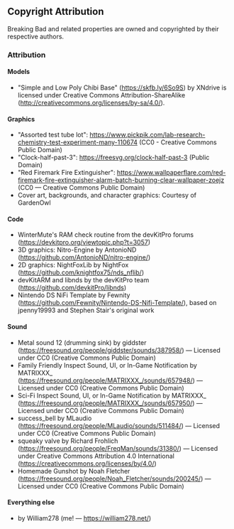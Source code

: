 ## Copyright Attribution

Breaking Bad and related properties are owned and copyrighted by their respective authors.

### Attribution
#### Models
- "Simple and Low Poly Chibi Base" (https://skfb.ly/6So9S) by XNdrive is licensed under Creative Commons Attribution-ShareAlike (http://creativecommons.org/licenses/by-sa/4.0/).

#### Graphics
- "Assorted test tube lot": https://www.pickpik.com/lab-research-chemistry-test-experiment-many-110674 (CC0 - Creative Commons Public Domain)
- "Clock-half-past-3": https://freesvg.org/clock-half-past-3 (Public Domain)
- "Red Firemark Fire Extinguisher": https://www.wallpaperflare.com/red-firemark-fire-extinguisher-alarm-batch-burning-clear-wallpaper-zoejz (CC0 &mdash; Creative Commons Public Domain)
- Cover art, backgrounds, and character graphics: Courtesy of GardenOwl

#### Code
- WinterMute's RAM check routine from the devKitPro forums (https://devkitpro.org/viewtopic.php?t=3057)
- 3D graphics: Nitro-Engine by AntonioND (https://github.com/AntonioND/nitro-engine/)
- 2D graphics: NightFoxLib by NightFox (https://github.com/knightfox75/nds_nflib/)
- devKitARM and libnds by the devKitPro team (https://github.com/devkitPro/libnds)
- Nintendo DS NiFi Template by Fewnity (https://github.com/Fewnity/Nintendo-DS-Nifi-Template/), based on jpenny19993 and Stephen Stair's original work

#### Sound
- Metal sound 12 (drumming sink) by giddster (https://freesound.org/people/giddster/sounds/387958/) &mdash; Licensed under CC0 (Creative Commons Public Domain)
- Family Friendly Inspect Sound, UI, or In-Game Notification by MATRIXXX_ (https://freesound.org/people/MATRIXXX_/sounds/657948/) &mdash; Licensed under CC0 (Creative Commons Public Domain)
- Sci-Fi Inspect Sound, UI, or In-Game Notification by MATRIXXX_ (https://freesound.org/people/MATRIXXX_/sounds/657950/) &mdash; Licensed under CC0 (Creative Commons Public Domain)
- success_bell by MLaudio (https://freesound.org/people/MLaudio/sounds/511484/) &mdash; Licensed under CC0 (Creative Commons Public Domain)
- squeaky valve by Richard Frohlich (https://freesound.org/people/FreqMan/sounds/31380/) &mdash; Licensed under Creative Commons Attribution 4.0 International (https://creativecommons.org/licenses/by/4.0/)
- Homemade Gunshot by Noah Fletcher (https://freesound.org/people/Noah_Fletcher/sounds/200245/) &mdash; Licensed under CC0 (Creative Commons Public Domain)

#### Everything else
- by William278 (me! &mdash; https://william278.net/)